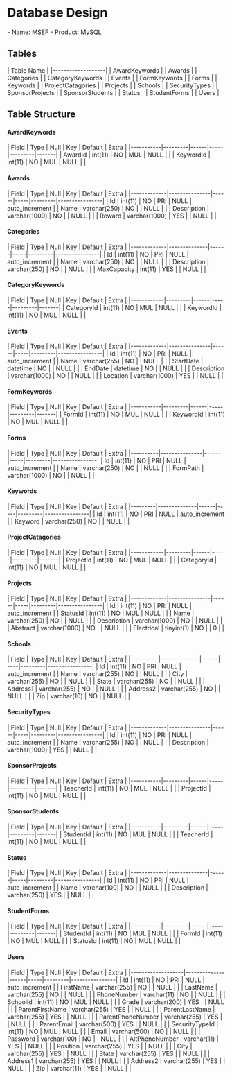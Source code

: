 <h1>Database Design</h1>
- Name: MSEF
- Product: MySQL

<h2>Tables</h2>
| Table Name        |
|-------------------|
| AwardKeywords     |
| Awards            |
| Categories        |
| CategoryKeywords  |
| Events            |
| FormKeywords      |
| Forms             |
| Keywords          |
| ProjectCatagories |
| Projects          |
| Schools           |
| SecurityTypes     |
| SponsorProjects   |
| SponsorStudents   |
| Status            |
| StudentForms      |
| Users             |

<h2>Table Structure</h2>
<h4>AwardKeywords</h4>
| Field     | Type    | Null | Key | Default | Extra |
|-----------|---------|------|-----|---------|-------|
| AwardId   | int(11) | NO   | MUL | NULL    |       |
| KeywordId | int(11) | NO   | MUL | NULL    |       |

<h4>Awards</h4>
| Field       | Type          | Null | Key | Default | Extra          |
|-------------|---------------|------|-----|---------|----------------|
| Id          | int(11)       | NO   | PRI | NULL    | auto_increment |
| Name        | varchar(250)  | NO   |     | NULL    |                |
| Description | varchar(1000) | NO   |     | NULL    |                |
| Reward      | varchar(1000) | YES  |     | NULL    |                |

<h4>Categories</h4>
| Field       | Type         | Null | Key | Default | Extra          |
|-------------|--------------|------|-----|---------|----------------|
| Id          | int(11)      | NO   | PRI | NULL    | auto_increment |
| Name        | varchar(250) | NO   |     | NULL    |                |
| Description | varchar(250) | NO   |     | NULL    |                |
| MaxCapacity | int(11)      | YES  |     | NULL    |                |

<h4>CategoryKeywords</h4>
| Field      | Type    | Null | Key | Default | Extra |
|------------|---------|------|-----|---------|-------|
| CategoryId | int(11) | NO   | MUL | NULL    |       |
| KeywordId  | int(11) | NO   | MUL | NULL    |       |

<h4>Events</h4>
| Field       | Type          | Null | Key | Default | Extra          |
|-------------|---------------|------|-----|---------|----------------|
| Id          | int(11)       | NO   | PRI | NULL    | auto_increment |
| Name        | varchar(255)  | NO   |     | NULL    |                |
| StartDate   | datetime      | NO   |     | NULL    |                |
| EndDate     | datetime      | NO   |     | NULL    |                |
| Description | varchar(1000) | NO   |     | NULL    |                |
| Location    | varchar(1000) | YES  |     | NULL    |                |

<h4>FormKeywords</h4>
| Field     | Type    | Null | Key | Default | Extra |
|-----------|---------|------|-----|---------|-------|
| FormId    | int(11) | NO   | MUL | NULL    |       |
| KeywordId | int(11) | NO   | MUL | NULL    |       |

<h4>Forms</h4>
| Field    | Type          | Null | Key | Default | Extra          |
|----------|---------------|------|-----|---------|----------------|
| Id       | int(11)       | NO   | PRI | NULL    | auto_increment |
| Name     | varchar(250)  | NO   |     | NULL    |                |
| FormPath | varchar(1000) | NO   |     | NULL    |                |

<h4>Keywords</h4>
| Field   | Type         | Null | Key | Default | Extra          |
|---------|--------------|------|-----|---------|----------------|
| Id      | int(11)      | NO   | PRI | NULL    | auto_increment |
| Keyword | varchar(250) | NO   |     | NULL    |                |

<h4>ProjectCatagories</h4>
| Field      | Type    | Null | Key | Default | Extra |
|------------|---------|------|-----|---------|-------|
| ProjectId  | int(11) | NO   | MUL | NULL    |       |
| CategoryId | int(11) | NO   | MUL | NULL    |       |

<h4>Projects</h4>
| Field       | Type          | Null | Key | Default | Extra          |
|-------------|---------------|------|-----|---------|----------------|
| Id          | int(11)       | NO   | PRI | NULL    | auto_increment |
| StatusId    | int(11)       | NO   | MUL | NULL    |                |
| Name        | varchar(250)  | NO   |     | NULL    |                |
| Description | varchar(1000) | NO   |     | NULL    |                |
| Abstract    | varchar(1000) | NO   |     | NULL    |                |
| Electrical  | tinyint(1)    | NO   |     | 0       |                |

<h4>Schools</h4>
| Field    | Type         | Null | Key | Default | Extra          |
|----------|--------------|------|-----|---------|----------------|
| Id       | int(11)      | NO   | PRI | NULL    | auto_increment |
| Name     | varchar(255) | NO   |     | NULL    |                |
| City     | varchar(255) | NO   |     | NULL    |                |
| State    | varchar(255) | NO   |     | NULL    |                |
| Address1 | varchar(255) | NO   |     | NULL    |                |
| Address2 | varchar(255) | NO   |     | NULL    |                |
| Zip      | varchar(10)  | NO   |     | NULL    |                |

<h4>SecurityTypes</h4>
| Field       | Type          | Null | Key | Default | Extra          |
|-------------|---------------|------|-----|---------|----------------|
| Id          | int(11)       | NO   | PRI | NULL    | auto_increment |
| Name        | varchar(255)  | NO   |     | NULL    |                |
| Description | varchar(1000) | YES  |     | NULL    |                |

<h4>SponsorProjects</h4>
| Field     | Type    | Null | Key | Default | Extra |
|-----------|---------|------|-----|---------|-------|
| TeacherId | int(11) | NO   | MUL | NULL    |       |
| ProjectId | int(11) | NO   | MUL | NULL    |       |

<h4>SponsorStudents</h4>
| Field     | Type    | Null | Key | Default | Extra |
|-----------|---------|------|-----|---------|-------|
| StudentId | int(11) | NO   | MUL | NULL    |       |
| TeacherId | int(11) | NO   | MUL | NULL    |       |

<h4>Status</h4>
| Field       | Type         | Null | Key | Default | Extra          |
|-------------|--------------|------|-----|---------|----------------|
| Id          | int(11)      | NO   | PRI | NULL    | auto_increment |
| Name        | varchar(100) | NO   |     | NULL    |                |
| Description | varchar(250) | YES  |     | NULL    |                |

<h4>StudentForms</h4>
| Field     | Type    | Null | Key | Default | Extra |
|-----------|---------|------|-----|---------|-------|
| StudentId | int(11) | NO   | MUL | NULL    |       |
| FormId    | int(11) | NO   | MUL | NULL    |       |
| StatusId  | int(11) | NO   | MUL | NULL    |       |

<h4>Users</h4>
| Field             | Type         | Null | Key | Default | Extra          |
|-------------------|--------------|------|-----|---------|----------------|
| Id                | int(11)      | NO   | PRI | NULL    | auto_increment |
| FirstName         | varchar(255) | NO   |     | NULL    |                |
| LastName          | varchar(255) | NO   |     | NULL    |                |
| PhoneNumber       | varchar(11)  | NO   |     | NULL    |                |
| SchoolId          | int(11)      | NO   | MUL | NULL    |                |
| Grade             | varchar(200) | YES  |     | NULL    |                |
| ParentFirstName   | varchar(255) | YES  |     | NULL    |                |
| ParentLastName    | varchar(255) | YES  |     | NULL    |                |
| ParentPhoneNumber | varchar(255) | YES  |     | NULL    |                |
| ParentEmail       | varchar(500) | YES  |     | NULL    |                |
| SecurityTypeId    | int(11)      | NO   | MUL | NULL    |                |
| Email             | varchar(500) | NO   |     | NULL    |                |
| Password          | varchar(100) | NO   |     | NULL    |                |
| AltPhoneNumber    | varchar(11)  | YES  |     | NULL    |                |
| Position          | varchar(255) | YES  |     | NULL    |                |
| City              | varchar(255) | YES  |     | NULL    |                |
| State             | varchar(255) | YES  |     | NULL    |                |
| Address1          | varchar(255) | YES  |     | NULL    |                |
| Address2          | varchar(255) | YES  |     | NULL    |                |
| Zip               | varchar(11)  | YES  |     | NULL    |                |

